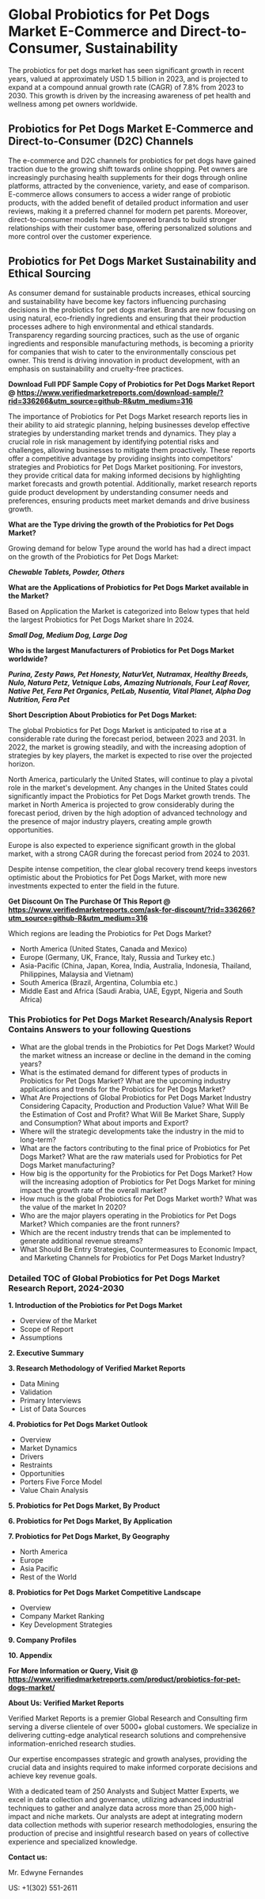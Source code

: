 <h1>Global Probiotics for Pet Dogs Market E-Commerce and Direct-to-Consumer, Sustainability</h1><p class=""><p>The probiotics for pet dogs market has seen significant growth in recent years, valued at approximately USD 1.5 billion in 2023, and is projected to expand at a compound annual growth rate (CAGR) of 7.8% from 2023 to 2030. This growth is driven by the increasing awareness of pet health and wellness among pet owners worldwide.</p><h2>Probiotics for Pet Dogs Market E-Commerce and Direct-to-Consumer (D2C) Channels</h2><p>The e-commerce and D2C channels for probiotics for pet dogs have gained traction due to the growing shift towards online shopping. Pet owners are increasingly purchasing health supplements for their dogs through online platforms, attracted by the convenience, variety, and ease of comparison. E-commerce allows consumers to access a wider range of probiotic products, with the added benefit of detailed product information and user reviews, making it a preferred channel for modern pet parents. Moreover, direct-to-consumer models have empowered brands to build stronger relationships with their customer base, offering personalized solutions and more control over the customer experience.</p><h2>Probiotics for Pet Dogs Market Sustainability and Ethical Sourcing</h2><p>As consumer demand for sustainable products increases, ethical sourcing and sustainability have become key factors influencing purchasing decisions in the probiotics for pet dogs market. Brands are now focusing on using natural, eco-friendly ingredients and ensuring that their production processes adhere to high environmental and ethical standards. Transparency regarding sourcing practices, such as the use of organic ingredients and responsible manufacturing methods, is becoming a priority for companies that wish to cater to the environmentally conscious pet owner. This trend is driving innovation in product development, with an emphasis on sustainability and cruelty-free practices.</p></p><p class=""><strong>Download Full PDF Sample Copy of Probiotics for Pet Dogs Market Report @ <a href="https://www.verifiedmarketreports.com/download-sample/?rid=336266&utm_source=github-R&utm_medium=316" target="_blank">https://www.verifiedmarketreports.com/download-sample/?rid=336266&utm_source=github-R&utm_medium=316</a></strong></p><p>The importance of&nbsp;Probiotics for Pet Dogs Market research reports lies in their ability to aid strategic planning, helping businesses develop effective strategies by understanding market trends and dynamics. They play a crucial role in risk management by identifying potential risks and challenges, allowing businesses to mitigate them proactively. These reports offer a competitive advantage by providing insights into competitors' strategies and Probiotics for Pet Dogs Market positioning. For investors, they provide critical data for making informed decisions by highlighting market forecasts and growth potential. Additionally, market research reports guide product development by understanding consumer needs and preferences, ensuring products meet market demands and drive business growth.</p><p><strong>What are the&nbsp;Type driving the growth of the Probiotics for Pet Dogs Market?</strong></p><p id="" class="">Growing demand for below Type around the world has had a direct impact on the growth of the Probiotics for Pet Dogs Market:</p><p class=""><em><strong>Chewable Tablets, Powder, Others</strong></em></p><p class=""><strong>What are the&nbsp;Applications&nbsp;of Probiotics for Pet Dogs Market available in the Market?</strong></p><p id="" class="">Based on Application the Market is categorized into Below types that held the largest Probiotics for Pet Dogs Market share In 2024.</p><p class=""><em><strong>Small Dog, Medium Dog, Large Dog</strong></em></p><p class=""><strong>Who is the largest Manufacturers of Probiotics for Pet Dogs Market worldwide?</strong></p><p><em><strong>Purina, Zesty Paws, Pet Honesty, NaturVet, Nutramax, Healthy Breeds, Nulo, Natura Petz, Vetnique Labs, Amazing Nutrionals, Four Leaf Rover, Native Pet, Fera Pet Organics, PetLab, Nusentia, Vital Planet, Alpha Dog Nutrition, Fera Pet</strong></em></p><p id="" class=""><strong>Short Description About Probiotics for Pet Dogs Market:</strong></p><p>The global Probiotics for Pet Dogs Market is anticipated to rise at a considerable rate during the forecast period, between 2023 and 2031. In 2022, the market is growing steadily, and with the increasing adoption of strategies by key players, the market is expected to rise over the projected horizon.</p><p>North America, particularly the United States, will continue to play a pivotal role in the market's development. Any changes in the United States could significantly impact the Probiotics for Pet Dogs Market growth trends. The market in North America is projected to grow considerably during the forecast period, driven by the high adoption of advanced technology and the presence of major industry players, creating ample growth opportunities.</p><p>Europe is also expected to experience significant growth in the global market, with a strong CAGR during the forecast period from 2024 to 2031.</p><p>Despite intense competition, the clear global recovery trend keeps investors optimistic about the Probiotics for Pet Dogs Market, with more new investments expected to enter the field in the future.</p><p id="" class=""><strong>Get Discount On The Purchase Of This Report @ <a href="https://www.verifiedmarketreports.com/ask-for-discount/?rid=336266?utm_source=github-R&utm_medium=316" target="_blank">https://www.verifiedmarketreports.com/ask-for-discount/?rid=336266?utm_source=github-R&utm_medium=316</a></strong></p><p class="">Which regions are leading the Probiotics for Pet Dogs Market?</p><ul><li>North America (United States, Canada and Mexico)</li><li>Europe (Germany, UK, France, Italy, Russia and Turkey etc.)</li><li>Asia-Pacific (China, Japan, Korea, India, Australia, Indonesia, Thailand, Philippines, Malaysia and Vietnam)</li><li>South America (Brazil, Argentina, Columbia etc.)</li><li>Middle East and Africa (Saudi Arabia, UAE, Egypt, Nigeria and South Africa)</li></ul><h3 id="" class="">This Probiotics for Pet Dogs Market Research/Analysis Report Contains Answers to your following Questions</h3><ul><li>What are the global trends in the Probiotics for Pet Dogs Market? Would the market witness an increase or decline in the demand in the coming years?</li><li>What is the estimated demand for different types of products in Probiotics for Pet Dogs Market? What are the upcoming industry applications and trends for the Probiotics for Pet Dogs Market?</li><li>What Are Projections of Global Probiotics for Pet Dogs Market Industry Considering Capacity, Production and Production Value? What Will Be the Estimation of Cost and Profit? What Will Be Market Share, Supply and Consumption? What about imports and Export?</li><li>Where will the strategic developments take the industry in the mid to long-term?</li><li>What are the factors contributing to the final price of Probiotics for Pet Dogs Market? What are the raw materials used for Probiotics for Pet Dogs Market manufacturing?</li><li>How big is the opportunity for the Probiotics for Pet Dogs Market? How will the increasing adoption of Probiotics for Pet Dogs Market for mining impact the growth rate of the overall market?</li><li>How much is the global Probiotics for Pet Dogs Market worth? What was the value of the market In 2020?</li><li>Who are the major players operating in the Probiotics for Pet Dogs Market? Which companies are the front runners?</li><li>Which are the recent industry trends that can be implemented to generate additional revenue streams?</li><li>What Should Be Entry Strategies, Countermeasures to Economic Impact, and Marketing Channels for Probiotics for Pet Dogs Market Industry?</li></ul><h3 id="" class="">Detailed TOC of Global Probiotics for Pet Dogs Market Research Report, 2024-2030</h3><p id="" class=""><strong>1. Introduction of the Probiotics for Pet Dogs Market</strong></p><ul><li>Overview of the Market</li><li>Scope of Report</li><li>Assumptions</li></ul><p id="" class=""><strong>2. Executive Summary</strong></p><p id="" class=""><strong>3. Research Methodology of Verified Market Reports</strong></p><ul><li>Data Mining</li><li>Validation</li><li>Primary Interviews</li><li>List of Data Sources</li></ul><p id="" class=""><strong>4. Probiotics for Pet Dogs Market Outlook</strong></p><ul><li>Overview</li><li>Market Dynamics</li><li>Drivers</li><li>Restraints</li><li>Opportunities</li><li>Porters Five Force Model</li><li>Value Chain Analysis</li></ul><p id="" class=""><strong>5. Probiotics for Pet Dogs Market, By Product</strong></p><p id="" class=""><strong>6. Probiotics for Pet Dogs Market, By Application</strong></p><p id="" class=""><strong>7. Probiotics for Pet Dogs Market, By Geography</strong></p><ul><li>North America</li><li>Europe</li><li>Asia Pacific</li><li>Rest of the World</li></ul><p id="" class=""><strong>8. Probiotics for Pet Dogs Market Competitive Landscape</strong></p><ul><li>Overview</li><li>Company Market Ranking</li><li>Key Development Strategies</li></ul><p id="" class=""><strong>9. Company Profiles</strong></p><p id="" class=""><strong>10. Appendix</strong></p><p id="" class=""><strong>For More Information or Query, Visit @ <a href="https://www.verifiedmarketreports.com/product/probiotics-for-pet-dogs-market/" target="_blank">https://www.verifiedmarketreports.com/product/probiotics-for-pet-dogs-market/</a></strong></p><p id="" class=""><strong>About Us: Verified Market Reports</strong></p><p id="" class="">Verified Market Reports is a premier Global Research and Consulting firm serving a diverse clientele of over 5000+ global customers. We specialize in delivering cutting-edge analytical research solutions and comprehensive information-enriched research studies.</p><p id="" class="">Our expertise encompasses strategic and growth analyses, providing the crucial data and insights required to make informed corporate decisions and achieve key revenue goals.</p><p id="" class="">With a dedicated team of 250 Analysts and Subject Matter Experts, we excel in data collection and governance, utilizing advanced industrial techniques to gather and analyze data across more than 25,000 high-impact and niche markets. Our analysts are adept at integrating modern data collection methods with superior research methodologies, ensuring the production of precise and insightful research based on years of collective experience and specialized knowledge.</p><p id="" class=""><strong>Contact us:</strong></p><p id="" class="">Mr. Edwyne Fernandes</p><p id="" class="">US: +1(302) 551-2611</p>